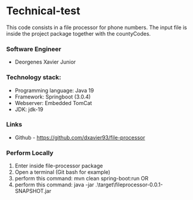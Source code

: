 # Technical-test
This code consists in a file processor for phone numbers.
The input file is inside the project package together with the countyCodes.

### Software Engineer
- Deorgenes Xavier Junior

### Technology stack:
- Programming language: Java 19
- Framework: Springboot (3.0.4)
- Webserver: Embedded TomCat
- JDK: jdk-19

### Links
- Github - https://github.com/dxavier93/file-processor

### Perform Locally

1. Enter inside file-processor package
2. Open a terminal (Git bash for example)
3. perform this command: mvn clean spring-boot:run OR
3. perform this command: java -jar .\target\fileprocessor-0.0.1-SNAPSHOT.jar